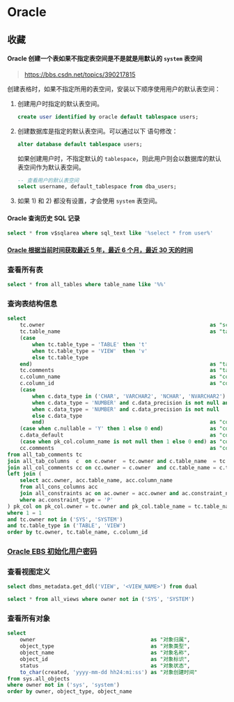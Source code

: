 # Oracle

## 收藏

#### Oracle 创建一个表如果不指定表空间是不是就是用默认的 `system` 表空间

> https://bbs.csdn.net/topics/390217815

创建表格时，如果不指定所用的表空间，安装以下顺序使用用户的默认表空间：

1. 创建用户时指定的默认表空间。

   ```sql
   create user identified by oracle default tablespace users;
   ```

2. 创建数据库是指定的默认表空间。可以通过以下 语句修改：

   ```sql
   alter database default tablespace users;
   ```

   如果创建用户时，不指定默认的 `tablespace`，则此用户则会以数据库的默认表空间作为默认表空间。

   ```sql
   -- 查看用户的默认表空间
   select username, default_tablespace from dba_users;
   ```

3. 如果 1) 和 2) 都没有设置，才会使用 `system` 表空间。

#### Oracle 查询历史 SQL 记录

```sql
select * from v$sqlarea where sql_text like '%select * from user%'
```

#### [Oracle 根据当前时间获取最近 5 年，最近 6 个月，最近 30 天的时间](https://blog.csdn.net/maple_fix/article/details/74926226)

### 查看所有表

```sql
select * from all_tables where table_name like '%%'
```

### 查询表结构信息

```sql
select
    tc.owner                                                     as "schema_name",
    tc.table_name                                                as "table_name",
    (case
        when tc.table_type = 'TABLE' then 't'
        when tc.table_type = 'VIEW'  then 'v'
        else tc.table_type
    end)                                                         as "table_type",
    tc.comments                                                  as "table_comment",
    c.column_name                                                as "column_name",
    c.column_id                                                  as "column_order",
    (case
        when c.data_type in ('CHAR', 'VARCHAR2', 'NCHAR', 'NVARCHAR2')                            then c.data_type || '(' || to_char(c.char_length) || ')'
        when c.data_type = 'NUMBER' and c.data_precision is not null and c.data_scale is not null then c.data_type || '(' || to_char(c.data_precision) || ',' || to_char(c.data_scale) || ')'
        when c.data_type = 'NUMBER' and c.data_precision is not null                              then c.data_type || '(' || to_char(c.data_precision) || ')'
        else c.data_type
        end)                                                     as "column_type",
    (case when c.nullable = 'Y' then 1 else 0 end)               as "column_nullable",
    c.data_default                                               as "column_default",
    (case when pk_col.column_name is not null then 1 else 0 end) as "column_primary_key",
    cc.comments                                                  as "column_comment"
from all_tab_comments tc
join all_tab_columns  c  on c.owner  = tc.owner and c.table_name  = tc.table_name
join all_col_comments cc on cc.owner = c.owner  and cc.table_name = c.table_name and cc.column_name = c.column_name
left join (
    select acc.owner, acc.table_name, acc.column_name
    from all_cons_columns acc
    join all_constraints ac on ac.owner = acc.owner and ac.constraint_name = acc.constraint_name
    where ac.constraint_type = 'P'
) pk_col on pk_col.owner = tc.owner and pk_col.table_name = tc.table_name and pk_col.column_name = c.column_name
where 1 = 1
and tc.owner not in ('SYS', 'SYSTEM')
and tc.table_type in ('TABLE', 'VIEW')
order by tc.owner, tc.table_name, c.column_id
```

### [Oracle EBS 初始化用户密码](https://www.cnblogs.com/toowang/p/6019886.html)

### 查看视图定义

```sql
select dbms_metadata.get_ddl('VIEW', '<VIEW_NAME>') from dual
```

```sql
select * from all_views where owner not in ('SYS', 'SYSTEM')
```

### 查看所有对象

```sql
select
    owner                                     as "对象归属",
    object_type                               as "对象类型",
    object_name                               as "对象名称",
    object_id                                 as "对象标识",
    status                                    as "对象状态",
    to_char(created, 'yyyy-mm-dd hh24:mi:ss') as "对象创建时间"
from sys.all_objects
where owner not in ('sys', 'system')
order by owner, object_type, object_name
```
